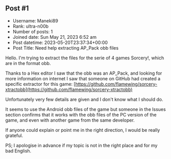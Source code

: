 ## Post #1
- Username: Maneki89
- Rank: ultra-n00b
- Number of posts: 1
- Joined date: Sun May 21, 2023 6:52 am
- Post datetime: 2023-05-20T23:37:34+00:00
- Post Title: Need help extracting AP_Pack obb files

Hello. I'm trying to extract the files for the serie of 4 games Sorcery!, which are in the format obb. 

Thanks to a Hex editor I saw that the obb was an AP_Pack, and looking for more information on internet I saw that someone on GitHub had created a specific extractor for this game: [https://github.com/flamewing/sorcery-xtractobb](https://github.com/flamewing/sorcery-xtractobb)

Unfortunately very few details are given and I don't know what I should do.

It seems to use the Android obb files of the game but someone in the Issues section confirms that it works with the obb files of the PC version of the game, and even with another game from the same developer.

If anyone could explain or point me in the right direction, I would be really grateful.

PS; I apologise in advance if my topic is not in the right place and for my bad English.
